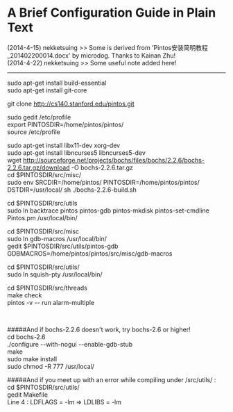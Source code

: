 A Brief Configuration Guide in Plain Text
====

(2014-4-15) nekketsuing >> Some is derived from 'Pintos安装简明教程_201402200014.docx' by microdog. Thanks to Kainan Zhu!<br>
(2014-4-22) nekketsuing >> Some useful note added here!<br>

----

sudo apt-get install build-essential<br>
sudo apt-get install git-core<br>

git clone http://cs140.stanford.edu/pintos.git<br>

sudo gedit /etc/profile<br>
export PINTOSDIR=/home/pintos/pintos/<br>
source /etc/profile<br>

sudo apt-get install libx11-dev xorg-dev<br>
sudo apt-get install libncurses5 libncurses5-dev<br>
wget http://sourceforge.net/projects/bochs/files/bochs/2.2.6/bochs-2.2.6.tar.gz/download -O bochs-2.2.6.tar.gz<br>
cd $PINTOSDIR/src/misc/<br>
sudo env SRCDIR=/home/pintos/ PINTOSDIR=/home/pintos/pintos/ DSTDIR=/usr/local/ sh ./bochs-2.2.6-build.sh<br>

cd $PINTOSDIR/src/utils<br>
sudo ln backtrace pintos pintos-gdb pintos-mkdisk pintos-set-cmdline Pintos.pm /usr/local/bin/<br>

cd $PINTOSDIR/src/misc<br>
sudo ln gdb-macros /usr/local/bin/<br>
gedit $PINTOSDIR/src/utils/pintos-gdb<br>
GDBMACROS=/home/pintos/pintos/src/misc/gdb-macros<br>

cd $PINTOSDIR/src/utils/<br>
sudo ln squish-pty /usr/local/bin/<br>

cd $PINTOSDIR/src/threads<br>
make check<br>
pintos -v -- run alarm-multiple<br>

<br>

#####And if bochs-2.2.6 doesn't work, try bochs-2.6 or higher!<br>
cd bochs-2.6<br>
./configure --with-nogui --enable-gdb-stub<br>
make<br>
sudo make install<br>
sudo chmod -R 777 /usr/local/<br>

#####And if you meet up with an error while compiling under /src/utils/ :<br>
cd $PINTOSDIR/src/utils/<br>
gedit Makefile<br>
Line 4 : LDFLAGS = -lm => LDLIBS = -lm<br>
